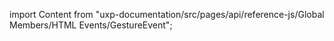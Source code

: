 
import Content from "uxp-documentation/src/pages/api/reference-js/Global Members/HTML Events/GestureEvent";

<Content query="product=photoshop"/>
